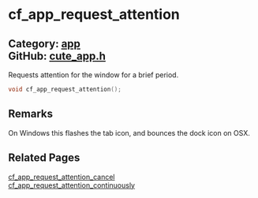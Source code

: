 [//]: # (This file is automatically generated by Cute Framework's docs parser.)
[//]: # (Do not edit this file by hand!)
[//]: # (See: https://github.com/RandyGaul/cute_framework/blob/master/samples/docs_parser.cpp)
[](../header.md ':include')

# cf_app_request_attention

Category: [app](/api_reference?id=app)  
GitHub: [cute_app.h](https://github.com/RandyGaul/cute_framework/blob/master/include/cute_app.h)  
---

Requests attention for the window for a brief period.

```cpp
void cf_app_request_attention();
```

## Remarks

On Windows this flashes the tab icon, and bounces the dock icon on OSX.

## Related Pages

[cf_app_request_attention_cancel](/app/cf_app_request_attention_cancel.md)  
[cf_app_request_attention_continuously](/app/cf_app_request_attention_continuously.md)  
